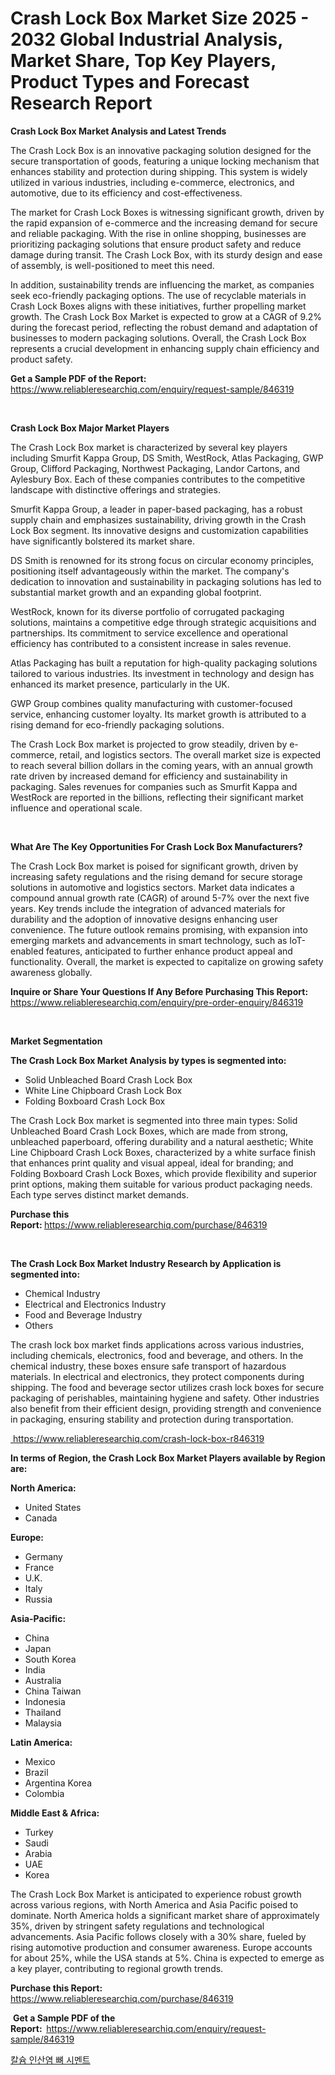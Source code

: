 <p><h1>Crash Lock Box Market Size 2025 - 2032 Global Industrial Analysis, Market Share, Top Key Players, Product Types and Forecast Research Report</h1></p><p><strong>Crash Lock Box Market Analysis and Latest Trends</strong></p>
<p><p>The Crash Lock Box is an innovative packaging solution designed for the secure transportation of goods, featuring a unique locking mechanism that enhances stability and protection during shipping. This system is widely utilized in various industries, including e-commerce, electronics, and automotive, due to its efficiency and cost-effectiveness.</p><p>The market for Crash Lock Boxes is witnessing significant growth, driven by the rapid expansion of e-commerce and the increasing demand for secure and reliable packaging. With the rise in online shopping, businesses are prioritizing packaging solutions that ensure product safety and reduce damage during transit. The Crash Lock Box, with its sturdy design and ease of assembly, is well-positioned to meet this need.</p><p>In addition, sustainability trends are influencing the market, as companies seek eco-friendly packaging options. The use of recyclable materials in Crash Lock Boxes aligns with these initiatives, further propelling market growth. The Crash Lock Box Market is expected to grow at a CAGR of 9.2% during the forecast period, reflecting the robust demand and adaptation of businesses to modern packaging solutions. Overall, the Crash Lock Box represents a crucial development in enhancing supply chain efficiency and product safety.</p></p>
<p><strong>Get a Sample PDF of the Report:&nbsp;</strong> <a href="https://www.reliableresearchiq.com/enquiry/request-sample/846319?utm_campaign=123&utm_medium=2&utm_source=Github&utm_content=ia&utm_term=08022025&utm_id=crash-lock-box">https://www.reliableresearchiq.com/enquiry/request-sample/846319</a></p>
<p>&nbsp;</p>
<p><strong>Crash Lock Box Major Market Players</strong></p>
<p><p>The Crash Lock Box market is characterized by several key players including Smurfit Kappa Group, DS Smith, WestRock, Atlas Packaging, GWP Group, Clifford Packaging, Northwest Packaging, Landor Cartons, and Aylesbury Box. Each of these companies contributes to the competitive landscape with distinctive offerings and strategies.</p><p>Smurfit Kappa Group, a leader in paper-based packaging, has a robust supply chain and emphasizes sustainability, driving growth in the Crash Lock Box segment. Its innovative designs and customization capabilities have significantly bolstered its market share.</p><p>DS Smith is renowned for its strong focus on circular economy principles, positioning itself advantageously within the market. The company's dedication to innovation and sustainability in packaging solutions has led to substantial market growth and an expanding global footprint.</p><p>WestRock, known for its diverse portfolio of corrugated packaging solutions, maintains a competitive edge through strategic acquisitions and partnerships. Its commitment to service excellence and operational efficiency has contributed to a consistent increase in sales revenue.</p><p>Atlas Packaging has built a reputation for high-quality packaging solutions tailored to various industries. Its investment in technology and design has enhanced its market presence, particularly in the UK.</p><p>GWP Group combines quality manufacturing with customer-focused service, enhancing customer loyalty. Its market growth is attributed to a rising demand for eco-friendly packaging solutions.</p><p>The Crash Lock Box market is projected to grow steadily, driven by e-commerce, retail, and logistics sectors. The overall market size is expected to reach several billion dollars in the coming years, with an annual growth rate driven by increased demand for efficiency and sustainability in packaging. Sales revenues for companies such as Smurfit Kappa and WestRock are reported in the billions, reflecting their significant market influence and operational scale.</p></p>
<p>&nbsp;</p>
<p><strong>What Are The Key Opportunities For Crash Lock Box Manufacturers?</strong></p>
<p><p>The Crash Lock Box market is poised for significant growth, driven by increasing safety regulations and the rising demand for secure storage solutions in automotive and logistics sectors. Market data indicates a compound annual growth rate (CAGR) of around 5-7% over the next five years. Key trends include the integration of advanced materials for durability and the adoption of innovative designs enhancing user convenience. The future outlook remains promising, with expansion into emerging markets and advancements in smart technology, such as IoT-enabled features, anticipated to further enhance product appeal and functionality. Overall, the market is expected to capitalize on growing safety awareness globally.</p></p>
<p><strong>Inquire or Share Your Questions If Any Before Purchasing This Report:</strong> <a href="https://www.reliableresearchiq.com/enquiry/pre-order-enquiry/846319?utm_campaign=123&utm_medium=2&utm_source=Github&utm_content=ia&utm_term=08022025&utm_id=crash-lock-box">https://www.reliableresearchiq.com/enquiry/pre-order-enquiry/846319</a></p>
<p>&nbsp;</p>
<p><strong>Market Segmentation</strong></p>
<p><strong>The Crash Lock Box Market Analysis by types is segmented into:</strong></p>
<p><ul><li>Solid Unbleached Board Crash Lock Box</li><li>White Line Chipboard Crash Lock Box</li><li>Folding Boxboard Crash Lock Box</li></ul></p>
<p><p>The Crash Lock Box market is segmented into three main types: Solid Unbleached Board Crash Lock Boxes, which are made from strong, unbleached paperboard, offering durability and a natural aesthetic; White Line Chipboard Crash Lock Boxes, characterized by a white surface finish that enhances print quality and visual appeal, ideal for branding; and Folding Boxboard Crash Lock Boxes, which provide flexibility and superior print options, making them suitable for various product packaging needs. Each type serves distinct market demands.</p></p>
<p><strong>Purchase this Report:&nbsp;</strong><a href="https://www.reliableresearchiq.com/purchase/846319?utm_campaign=123&utm_medium=2&utm_source=Github&utm_content=ia&utm_term=08022025&utm_id=crash-lock-box">https://www.reliableresearchiq.com/purchase/846319</a></p>
<p>&nbsp;</p>
<p><strong>The Crash Lock Box Market Industry Research by Application is segmented into:</strong></p>
<p><ul><li>Chemical Industry</li><li>Electrical and Electronics Industry</li><li>Food and Beverage Industry</li><li>Others</li></ul></p>
<p><p>The crash lock box market finds applications across various industries, including chemicals, electronics, food and beverage, and others. In the chemical industry, these boxes ensure safe transport of hazardous materials. In electrical and electronics, they protect components during shipping. The food and beverage sector utilizes crash lock boxes for secure packaging of perishables, maintaining hygiene and safety. Other industries also benefit from their efficient design, providing strength and convenience in packaging, ensuring stability and protection during transportation.</p></p>
<p><a href="https://www.reliableresearchiq.com/crash-lock-box-r846319?utm_campaign=123&utm_medium=2&utm_source=Github&utm_content=ia&utm_term=08022025&utm_id=crash-lock-box">&nbsp;https://www.reliableresearchiq.com/crash-lock-box-r846319</a></p>
<p><strong>In terms of Region, the Crash Lock Box Market Players available by Region are:</strong></p>
<p>
    <p> <strong> North America: </strong>
        <ul>
            <li>United States</li>
            <li>Canada</li>
        </ul>
        </p> 
    <p> <strong> Europe: </strong>
        <ul>
            <li>Germany</li>
            <li>France</li>
            <li>U.K.</li>
            <li>Italy</li>
            <li>Russia</li>
        </ul>
        </p> 
    <p> <strong> Asia-Pacific: </strong>
        <ul>
            <li>China</li>
            <li>Japan</li>
            <li>South Korea</li>
            <li>India</li>
            <li>Australia</li>
            <li>China Taiwan</li>
            <li>Indonesia</li>
            <li>Thailand</li>
            <li>Malaysia</li>
        </ul>
        </p> 
    <p> <strong> Latin America: </strong>
        <ul>
            <li>Mexico</li>
            <li>Brazil</li>
            <li>Argentina Korea</li>
            <li>Colombia</li>
        </ul>
        </p> 
    <p> <strong> Middle East & Africa: </strong>
        <ul>
            <li>Turkey</li>
            <li>Saudi</li>
            <li>Arabia</li>
            <li>UAE</li>
            <li>Korea</li>
        </ul>
    </p>
    </p>
<p><p>The Crash Lock Box Market is anticipated to experience robust growth across various regions, with North America and Asia Pacific poised to dominate. North America holds a significant market share of approximately 35%, driven by stringent safety regulations and technological advancements. Asia Pacific follows closely with a 30% share, fueled by rising automotive production and consumer awareness. Europe accounts for about 25%, while the USA stands at 5%. China is expected to emerge as a key player, contributing to regional growth trends.</p></p>
<p><strong>Purchase this Report: </strong><a href="https://www.reliableresearchiq.com/purchase/846319?utm_campaign=123&utm_medium=2&utm_source=Github&utm_content=ia&utm_term=08022025&utm_id=crash-lock-box">https://www.reliableresearchiq.com/purchase/846319</a></p>
<p>&nbsp;<strong>Get a Sample PDF of the Report:&nbsp;&nbsp;</strong><a href="https://www.reliableresearchiq.com/enquiry/request-sample/846319?utm_campaign=123&utm_medium=2&utm_source=Github&utm_content=ia&utm_term=08022025&utm_id=crash-lock-box">https://www.reliableresearchiq.com/enquiry/request-sample/846319</a></p>
<p><strong></strong></p>
<p><p><a href="https://github.com/laholand/Market-Research-Report-List-7/blob/main/250544735912.md?utm_campaign=123&utm_medium=2&utm_source=Github&utm_content=ia&utm_term=08022025&utm_id=crash-lock-box">칼슘 인산염 뼈 시멘트</a></p></p>